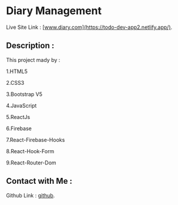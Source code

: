 # Diary Management

Live Site Link :  [www.diary.com](https://todo-dev-app2.netlify.app/).

## Description  :

This project mady by : 

1.HTML5 

2.CSS3 

3.Bootstrap V5 

4.JavaScript 

5.ReactJs

6.Firebase 

7.React-Firebase-Hooks

8.React-Hook-Form

9.React-Router-Dom

## Contact with Me :
Github Link :  [github](https://github.com/bakul11).
